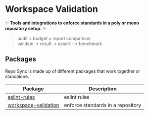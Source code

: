 # Workspace Validation

✨ **Tools and integrations to enforce standards in a poly or mono repository setup.** ✨

> audit       +         budget  =  report comparison  
> validate -> result -> assert --> benchmark  

## Packages

Repo Sync is made up of different packages that work together or standalone.

| Package                              | Description                                                                      |
|--------------------------------------| -------------------------------------------------------------------------------- |
| [eslint-rules](./docs/state)         | eslint rules                                                                     |
| [workspace-validation](./docs/state) | enforce standards in a repository                                                |
